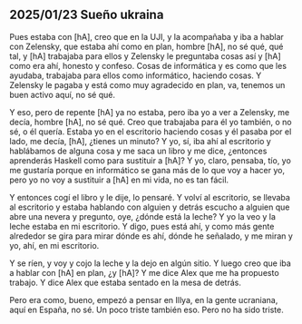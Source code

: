 ## 2025/01/23 Sueño ukraina

Pues estaba con [hA], creo que en la UJI, y la acompañaba y iba a hablar con Zelensky, que estaba ahí como en plan, hombre [hA], no sé qué, qué tal, y [hA] trabajaba para ellos y Zelensky le preguntaba cosas así y [hA] como era ahí, honesto y confeso. Cosas de informática y es como que les ayudaba, trabajaba para ellos como informático, haciendo cosas. Y Zelensky le pagaba y está como muy agradecido en plan, va, tenemos un buen activo aquí, no sé qué.

Y eso, pero de repente [hA] ya no estaba, pero iba yo a ver a Zelensky, me decía, hombre [hA], no sé qué. Creo que trabajaba para él yo también, o no sé, o él quería. Estaba yo en el escritorio haciendo cosas y él pasaba por el lado, me decía, [hA], ¿tienes un minuto? Y yo, sí, iba ahí al escritorio y hablábamos de alguna cosa y me saca un libro y me dice, ¿entonces aprenderás Haskell como para sustituir a [hA]? Y yo, claro, pensaba, tío, yo me gustaría porque en informático se gana más de lo que voy a hacer yo, pero yo no voy a sustituir a [hA] en mi vida, no es tan fácil.

Y entonces cogí el libro y le dije, lo pensaré. Y volví al escritorio, se llevaba al escritorio y estaba hablando con alguien y detrás escucho a alguien que abre una nevera y pregunto, oye, ¿dónde está la leche? Y yo la veo y la leche estaba en mi escritorio. Y digo, pues está ahí, y como más gente alrededor se gira para mirar dónde es ahí, dónde he señalado, y me miran y yo, ahí, en mi escritorio.

Y se ríen, y voy y cojo la leche y la dejo en algún sitio. Y luego creo que iba a hablar con [hA] en plan, ¿y [hA]? Y me dice Alex que me ha propuesto trabajo. Y dice Alex que estaba sentado en la mesa de detrás.

Pero era como, bueno, empezó a pensar en Illya, en la gente ucraniana, aquí en España, no sé. Un poco triste también eso. Pero no ha sido triste.

